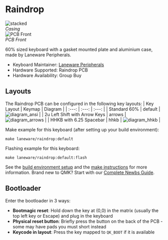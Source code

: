 # Raindrop

![stacked](https://i.imgur.com/R2iPqjIh.png)  
*Casing*  
![PCB Front](https://i.imgur.com/00TpL3nh.png)  
*PCB Front*  

60% sized keyboard with a gasket mounted plate and aluminium case, made by Laneware Peripherals.

* Keyboard Maintainer: [Laneware Peripherals](https://github.com/laneware)
* Hardware Supported: Raindrop PCB
* Hardware Availability: Group Buy

## Layouts
The Raindrop PCB can be configured in the following key layouts: 
| Key Layout | Keymap | Diagram |
| :---: | :---: | :---: |
| Standard 60% | default | ![diagram_ansi](https://i.imgur.com/oibG44o.png) |
| 2u Left Shift with Arrow Keys | arrows | ![diagram_arrows](https://i.imgur.com/cQ4Kwb5h.png) |
| HHKB with 6.25 Spacebar | hhkb | ![diagram_hhkb](https://i.imgur.com/WU6gb1Qh.png) |

Make example for this keyboard (after setting up your build environment):

    make laneware/raindrop:default

Flashing example for this keyboard:

    make laneware/raindrop:default:flash

See the [build environment setup](https://docs.qmk.fm/#/getting_started_build_tools) and the [make instructions](https://docs.qmk.fm/#/getting_started_make_guide) for more information. Brand new to QMK? Start with our [Complete Newbs Guide](https://docs.qmk.fm/#/newbs).

## Bootloader

Enter the bootloader in 3 ways:

* **Bootmagic reset**: Hold down the key at (0,0) in the matrix (usually the top left key or Escape) and plug in the keyboard
* **Physical reset button**: Briefly press the button on the back of the PCB - some may have pads you must short instead
* **Keycode in layout**: Press the key mapped to `QK_BOOT` if it is available
